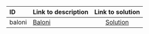 | ID | Link to description | Link to solution |
|:---|:---|:---:|
| baloni | [Baloni](https://open.kattis.com/problems/baloni) | [Solution](https://github.com/versenyi98/kattis-solutions/tree/main/solutions/Baloni)|
